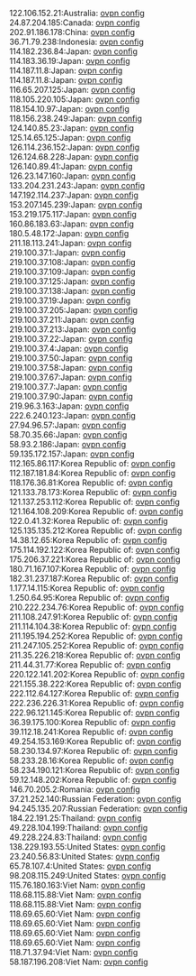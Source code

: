 122.106.152.21:Australia: [ovpn config](vpn/122_106_152_21.ovpn)  
24.87.204.185:Canada: [ovpn config](vpn/24_87_204_185.ovpn)  
202.91.186.178:China: [ovpn config](vpn/202_91_186_178.ovpn)  
36.71.79.238:Indonesia: [ovpn config](vpn/36_71_79_238.ovpn)  
114.182.236.84:Japan: [ovpn config](vpn/114_182_236_84.ovpn)  
114.183.36.19:Japan: [ovpn config](vpn/114_183_36_19.ovpn)  
114.187.11.8:Japan: [ovpn config](vpn/114_187_11_8.ovpn)  
114.187.11.8:Japan: [ovpn config](vpn/114_187_11_8.ovpn)  
116.65.207.125:Japan: [ovpn config](vpn/116_65_207_125.ovpn)  
118.105.220.105:Japan: [ovpn config](vpn/118_105_220_105.ovpn)  
118.154.10.97:Japan: [ovpn config](vpn/118_154_10_97.ovpn)  
118.156.238.249:Japan: [ovpn config](vpn/118_156_238_249.ovpn)  
124.140.85.23:Japan: [ovpn config](vpn/124_140_85_23.ovpn)  
125.14.65.125:Japan: [ovpn config](vpn/125_14_65_125.ovpn)  
126.114.236.152:Japan: [ovpn config](vpn/126_114_236_152.ovpn)  
126.124.68.228:Japan: [ovpn config](vpn/126_124_68_228.ovpn)  
126.140.89.41:Japan: [ovpn config](vpn/126_140_89_41.ovpn)  
126.23.147.160:Japan: [ovpn config](vpn/126_23_147_160.ovpn)  
133.204.231.243:Japan: [ovpn config](vpn/133_204_231_243.ovpn)  
147.192.114.237:Japan: [ovpn config](vpn/147_192_114_237.ovpn)  
153.207.145.239:Japan: [ovpn config](vpn/153_207_145_239.ovpn)  
153.219.175.117:Japan: [ovpn config](vpn/153_219_175_117.ovpn)  
160.86.183.63:Japan: [ovpn config](vpn/160_86_183_63.ovpn)  
180.5.48.172:Japan: [ovpn config](vpn/180_5_48_172.ovpn)  
211.18.113.241:Japan: [ovpn config](vpn/211_18_113_241.ovpn)  
219.100.37.1:Japan: [ovpn config](vpn/219_100_37_1.ovpn)  
219.100.37.108:Japan: [ovpn config](vpn/219_100_37_108.ovpn)  
219.100.37.109:Japan: [ovpn config](vpn/219_100_37_109.ovpn)  
219.100.37.125:Japan: [ovpn config](vpn/219_100_37_125.ovpn)  
219.100.37.138:Japan: [ovpn config](vpn/219_100_37_138.ovpn)  
219.100.37.19:Japan: [ovpn config](vpn/219_100_37_19.ovpn)  
219.100.37.205:Japan: [ovpn config](vpn/219_100_37_205.ovpn)  
219.100.37.211:Japan: [ovpn config](vpn/219_100_37_211.ovpn)  
219.100.37.213:Japan: [ovpn config](vpn/219_100_37_213.ovpn)  
219.100.37.22:Japan: [ovpn config](vpn/219_100_37_22.ovpn)  
219.100.37.4:Japan: [ovpn config](vpn/219_100_37_4.ovpn)  
219.100.37.50:Japan: [ovpn config](vpn/219_100_37_50.ovpn)  
219.100.37.58:Japan: [ovpn config](vpn/219_100_37_58.ovpn)  
219.100.37.67:Japan: [ovpn config](vpn/219_100_37_67.ovpn)  
219.100.37.7:Japan: [ovpn config](vpn/219_100_37_7.ovpn)  
219.100.37.90:Japan: [ovpn config](vpn/219_100_37_90.ovpn)  
219.96.3.163:Japan: [ovpn config](vpn/219_96_3_163.ovpn)  
222.6.240.123:Japan: [ovpn config](vpn/222_6_240_123.ovpn)  
27.94.96.57:Japan: [ovpn config](vpn/27_94_96_57.ovpn)  
58.70.35.66:Japan: [ovpn config](vpn/58_70_35_66.ovpn)  
58.93.2.186:Japan: [ovpn config](vpn/58_93_2_186.ovpn)  
59.135.172.157:Japan: [ovpn config](vpn/59_135_172_157.ovpn)  
112.165.86.117:Korea Republic of: [ovpn config](vpn/112_165_86_117.ovpn)  
112.187.181.84:Korea Republic of: [ovpn config](vpn/112_187_181_84.ovpn)  
118.176.36.81:Korea Republic of: [ovpn config](vpn/118_176_36_81.ovpn)  
121.133.78.173:Korea Republic of: [ovpn config](vpn/121_133_78_173.ovpn)  
121.137.253.112:Korea Republic of: [ovpn config](vpn/121_137_253_112.ovpn)  
121.164.108.209:Korea Republic of: [ovpn config](vpn/121_164_108_209.ovpn)  
122.0.41.32:Korea Republic of: [ovpn config](vpn/122_0_41_32.ovpn)  
125.135.135.212:Korea Republic of: [ovpn config](vpn/125_135_135_212.ovpn)  
14.38.12.65:Korea Republic of: [ovpn config](vpn/14_38_12_65.ovpn)  
175.114.192.122:Korea Republic of: [ovpn config](vpn/175_114_192_122.ovpn)  
175.206.37.221:Korea Republic of: [ovpn config](vpn/175_206_37_221.ovpn)  
180.71.167.107:Korea Republic of: [ovpn config](vpn/180_71_167_107.ovpn)  
182.31.237.187:Korea Republic of: [ovpn config](vpn/182_31_237_187.ovpn)  
1.177.14.115:Korea Republic of: [ovpn config](vpn/1_177_14_115.ovpn)  
1.250.64.95:Korea Republic of: [ovpn config](vpn/1_250_64_95.ovpn)  
210.222.234.76:Korea Republic of: [ovpn config](vpn/210_222_234_76.ovpn)  
211.108.247.91:Korea Republic of: [ovpn config](vpn/211_108_247_91.ovpn)  
211.114.104.38:Korea Republic of: [ovpn config](vpn/211_114_104_38.ovpn)  
211.195.194.252:Korea Republic of: [ovpn config](vpn/211_195_194_252.ovpn)  
211.247.105.252:Korea Republic of: [ovpn config](vpn/211_247_105_252.ovpn)  
211.35.226.218:Korea Republic of: [ovpn config](vpn/211_35_226_218.ovpn)  
211.44.31.77:Korea Republic of: [ovpn config](vpn/211_44_31_77.ovpn)  
220.122.141.202:Korea Republic of: [ovpn config](vpn/220_122_141_202.ovpn)  
221.155.38.222:Korea Republic of: [ovpn config](vpn/221_155_38_222.ovpn)  
222.112.64.127:Korea Republic of: [ovpn config](vpn/222_112_64_127.ovpn)  
222.236.226.31:Korea Republic of: [ovpn config](vpn/222_236_226_31.ovpn)  
222.96.121.145:Korea Republic of: [ovpn config](vpn/222_96_121_145.ovpn)  
36.39.175.100:Korea Republic of: [ovpn config](vpn/36_39_175_100.ovpn)  
39.112.18.241:Korea Republic of: [ovpn config](vpn/39_112_18_241.ovpn)  
49.254.153.169:Korea Republic of: [ovpn config](vpn/49_254_153_169.ovpn)  
58.230.134.97:Korea Republic of: [ovpn config](vpn/58_230_134_97.ovpn)  
58.233.28.16:Korea Republic of: [ovpn config](vpn/58_233_28_16.ovpn)  
58.234.190.121:Korea Republic of: [ovpn config](vpn/58_234_190_121.ovpn)  
59.12.148.202:Korea Republic of: [ovpn config](vpn/59_12_148_202.ovpn)  
146.70.205.2:Romania: [ovpn config](vpn/146_70_205_2.ovpn)  
37.21.252.140:Russian Federation: [ovpn config](vpn/37_21_252_140.ovpn)  
94.245.135.207:Russian Federation: [ovpn config](vpn/94_245_135_207.ovpn)  
184.22.191.25:Thailand: [ovpn config](vpn/184_22_191_25.ovpn)  
49.228.104.199:Thailand: [ovpn config](vpn/49_228_104_199.ovpn)  
49.228.224.83:Thailand: [ovpn config](vpn/49_228_224_83.ovpn)  
138.229.193.55:United States: [ovpn config](vpn/138_229_193_55.ovpn)  
23.240.56.83:United States: [ovpn config](vpn/23_240_56_83.ovpn)  
65.78.107.4:United States: [ovpn config](vpn/65_78_107_4.ovpn)  
98.208.115.249:United States: [ovpn config](vpn/98_208_115_249.ovpn)  
115.76.180.163:Viet Nam: [ovpn config](vpn/115_76_180_163.ovpn)  
118.68.115.88:Viet Nam: [ovpn config](vpn/118_68_115_88.ovpn)  
118.68.115.88:Viet Nam: [ovpn config](vpn/118_68_115_88.ovpn)  
118.69.65.60:Viet Nam: [ovpn config](vpn/118_69_65_60.ovpn)  
118.69.65.60:Viet Nam: [ovpn config](vpn/118_69_65_60.ovpn)  
118.69.65.60:Viet Nam: [ovpn config](vpn/118_69_65_60.ovpn)  
118.69.65.60:Viet Nam: [ovpn config](vpn/118_69_65_60.ovpn)  
118.71.37.94:Viet Nam: [ovpn config](vpn/118_71_37_94.ovpn)  
58.187.196.208:Viet Nam: [ovpn config](vpn/58_187_196_208.ovpn)  
